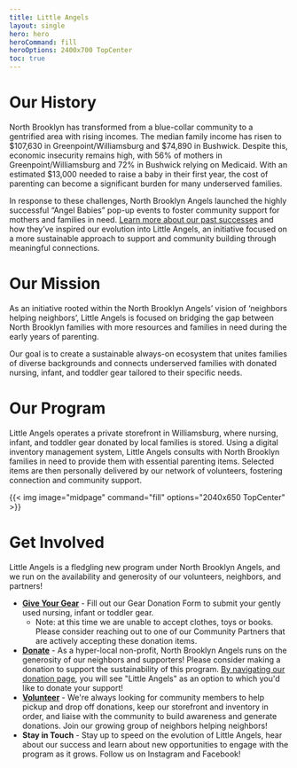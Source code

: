 ```yaml
---
title: Little Angels
layout: single
hero: hero
heroCommand: fill
heroOptions: 2400x700 TopCenter
toc: true
---
```


# Our History
North Brooklyn has transformed from a blue-collar community to a gentrified area with rising incomes. The median family income has risen to $107,630 in Greenpoint/Williamsburg and $74,890 in Bushwick. Despite this, economic insecurity remains high, with 56% of mothers in Greenpoint/Williamsburg and 72% in Bushwick relying on Medicaid. With an estimated $13,000 needed to raise a baby in their first year, the cost of parenting can become a significant burden for many underserved families.

In response to these challenges, North Brooklyn Angels launched the highly successful “Angel Babies” pop-up events to foster community support for mothers and families in need. [Learn more about our past successes](https://www.canva.com/design/DAGNflVRJW4/7JgWOVaecPWhuzGDbWvpTw/view?utm_content=DAGNflVRJW4&utm_campaign=designshare&utm_medium=link&utm_source=editor#2) and how they’ve inspired our evolution into Little Angels, an initiative focused on a more sustainable approach to support and community building through meaningful connections.

# Our Mission
As an initiative rooted within the North Brooklyn Angels’ vision of ‘neighbors helping neighbors’, Little Angels is focused on bridging the gap between North Brooklyn families with more resources and families in need during the early years of parenting. 

Our goal is to create a sustainable always-on ecosystem that unites families of diverse backgrounds and connects underserved families with donated nursing, infant, and toddler gear tailored to their specific needs.

# Our Program
Little Angels operates a private storefront in Williamsburg, where nursing, infant, and toddler gear donated by local families is stored. Using a digital inventory management system, Little Angels consults with North Brooklyn families in need to provide them with essential parenting items. Selected items are then personally delivered by our network of volunteers, fostering connection and community support.

{{< img image="midpage" command="fill" options="2040x650 TopCenter" >}}

# Get Involved
Little Angels is a fledgling new program under North Brooklyn Angels, and we run on the availability and generosity of our volunteers, neighbors, and partners! 
* [**Give Your Gear**](https://airtable.com/app3f2aDvozl5l7Bi/pag0vbLAhwOo7ANEg/form) - Fill out our Gear Donation Form to submit your gently used nursing, infant or toddler gear.
  * Note: at this time we are unable to accept clothes, toys or books. Please consider reaching out to one of our Community Partners that are actively accepting these donation items.
* [**Donate**](/donate) - As a hyper-local non-profit, North Brooklyn Angels runs on the generosity of our neighbors and supporters! Please consider making a donation to support the sustainability of this program. [By navigating our donation page](/donate), you will see "Little Angels" as an option to which you'd like to donate your support!
* [**Volunteer**](https://docs.google.com/forms/d/e/1FAIpQLSfU1C1D5FKSkLrsyP68neCHSysjsiaHRbKPrAEj9hcArqU3-A/viewform) - We're always looking for community members to help pickup and drop off donations, keep our storefront and inventory in order, and liaise with the community to build awareness and generate donations. Join our growing group of neighbors helping neighbors! 
* **Stay in Touch** - Stay up to speed on the evolution of Little Angels, hear about our success and learn about new opportunities to engage with the program as it grows. Follow us on Instagram and Facebook!